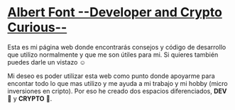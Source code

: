# [Albert Font --Developer and Crypto Curious--](https://fontalbert.github.io)

Esta es mi página web donde encontrarás consejos y código de desarrollo que utilizo normalmente y que me son útiles para mi. Si quieres también puedes darle un vistazo :relaxed:

Mi deseo es poder utilizar esta web como punto donde apoyarme para encontar todo lo que mas utilizo y me ayuda a mi trabajo y mi hobby (micro inversiones en cripto). Por eso he creado dos espacios diferenciados, **DEV** :abacus: y **CRYPTO** :rocket:.
